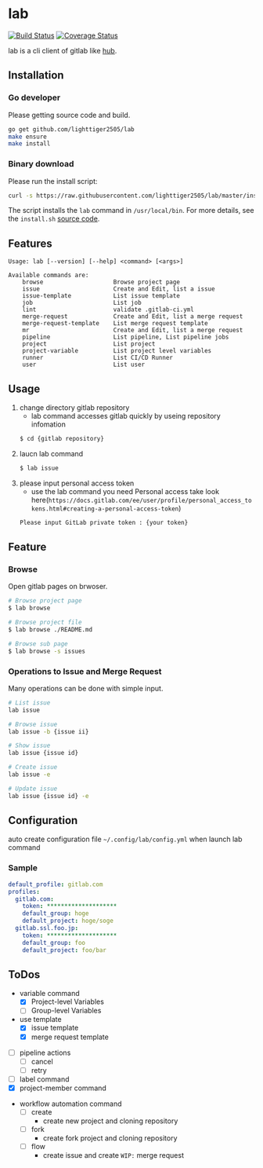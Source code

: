 # lab

[![Build Status](https://travis-ci.org/lighttiger2505/lab.svg?branch=master)](https://travis-ci.org/lighttiger2505/lab)
[![Coverage Status](https://coveralls.io/repos/github/lighttiger2505/lab/badge.svg?branch=master)](https://coveralls.io/github/lighttiger2505/lab?branch=master)

lab is a cli client of gitlab like [hub](https://github.com/github/hub).

## Installation

### Go developer

Please getting source code and build.

```sh
go get github.com/lighttiger2505/lab
make ensure
make install
```

### Binary download

Please run the install script:

```sh
curl -s https://raw.githubusercontent.com/lighttiger2505/lab/master/install.sh | bash
```

The script installs the `lab` command in `/usr/local/bin`. For more details, see the `install.sh` [source code](install.sh).

## Features

```
Usage: lab [--version] [--help] <command> [<args>]

Available commands are:
    browse                    Browse project page
    issue                     Create and Edit, list a issue
    issue-template            List issue template
    job                       List job
    lint                      validate .gitlab-ci.yml
    merge-request             Create and Edit, list a merge request
    merge-request-template    List merge request template
    mr                        Create and Edit, list a merge request
    pipeline                  List pipeline, List pipeline jobs
    project                   List project
    project-variable          List project level variables
    runner                    List CI/CD Runner
    user                      List user
```

## Usage

1. change directory gitlab repository
	- lab command accesses gitlab quickly by useing repository infomation
	```sh
	$ cd {gitlab repository}
	```
1. laucn lab command
	```sh
	$ lab issue
	```
1. please input personal access token
	- use the lab command you need Personal access take look here(`https://docs.gitlab.com/ee/user/profile/personal_access_tokens.html#creating-a-personal-access-token`)
	```sh
	Please input GitLab private token : {your token}
	```

## Feature

### Browse

Open gitlab pages on brwoser.

```sh
# Browse project page
$ lab browse

# Browse project file
$ lab browse ./README.md

# Browse sub page
$ lab browse -s issues
```

### Operations to Issue and Merge Request

Many operations can be done with simple input.

```sh
# List issue
lab issue

# Browse issue
lab issue -b {issue ii}

# Show issue
lab issue {issue id}

# Create issue
lab issue -e

# Update issue
lab issue {issue id} -e
```

## Configuration

auto create configuration file `~/.config/lab/config.yml` when launch lab command

### Sample

```yml
default_profile: gitlab.com
profiles:
  gitlab.com:
    token: ********************
    default_group: hoge
    default_project: hoge/soge
  gitlab.ssl.foo.jp:
    token: ******************** 
    default_group: foo
    default_project: foo/bar
```

## ToDos

- variable command
    - [x] Project-level Variables
    - [ ] Group-level Variables
- use template
    - [x] issue template
    - [x] merge request template
- [ ] pipeline actions
    - [ ] cancel
    - [ ] retry
- [ ] label command
- [x] project-member command
- workflow automation command
    - [ ] create
        - create new project and cloning repository
    - [ ] fork
        - create fork project and cloning repository
    - [ ] flow
        - create issue and create `WIP:` merge request
